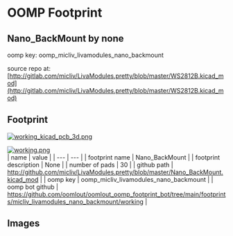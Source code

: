 # OOMP Footprint  
## Nano_BackMount  by none  
  
oomp key: oomp_micliv_livamodules_nano_backmount  
  
source repo at: [http://gitlab.com/micliv/LivaModules.pretty/blob/master/WS2812B.kicad_mod](http://gitlab.com/micliv/LivaModules.pretty/blob/master/WS2812B.kicad_mod)  
## Footprint  
  
[![working_kicad_pcb_3d.png](working_kicad_pcb_3d_600.png)](working_kicad_pcb_3d.png)  
  
[![working.png](working_600.png)](working.png)  
| name | value | 
| --- | --- | 
| footprint name | Nano_BackMount | 
| footprint description | None | 
| number of pads | 30 | 
| github path | http://github.com/micliv/LivaModules.pretty/blob/master/Nano_BackMount.kicad_mod | 
| oomp key | oomp_micliv_livamodules_nano_backmount | 
| oomp bot github | https://github.com/oomlout/oomlout_oomp_footprint_bot/tree/main/footprints/micliv_livamodules_nano_backmount/working | 
## Images  
